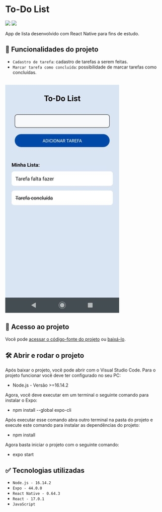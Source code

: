 # To-Do List

<p align="left">
    <img src="https://img.shields.io/badge/Status-Conclu%C3%ADdo-brightgreen?style=for-the-badge"/>
    <img src="https://img.shields.io/github/license/GabrielSchiavo/to-do-list?color=blue&style=for-the-badge"/>
</p>

App de lista desenvolvido com React Native para fins de estudo.

## :hammer: Funcionalidades do projeto
- `Cadastro de tarefa`: cadastro de tarefas a serem feitas.
- `Marcar tarefa como concluída`: possibilidade de marcar tarefas como concluídas.

<br>
<img src="./assets/screenshots/screenshot1_tela_inicial.jpg" alt="Screenshot tela inicial"/>

## :file_folder: Acesso ao projeto
Você pode [acessar o código-fonte do projeto](https://github.com/GabrielSchiavo/to-do-list) ou [baixá-lo](https://github.com/GabrielSchiavo/to-do-list/archive/refs/heads/main.zip).

## 	:hammer_and_wrench: Abrir e rodar o projeto
Após baixar o projeto, você pode abrir com o Visual Studio Code. Para o projeto funcionar você deve ter configurado no seu PC:

* Node.js - Versão >=16.14.2

Agora, você deve executar em um terminal o seguinte comando para instalar o Expo:

* npm install --global expo-cli

Após executar esse comando abra outro terminal na pasta do projeto e execute este comando para instalar as dependências do projeto:

* npm install

Agora basta iniciar o projeto com o seguinte comando:

* expo start

## :white_check_mark: Tecnologias utilizadas
* `Node.js - 16.14.2`
* `Expo - 44.0.0`
* `React Native - 0.64.3`
* `React - 17.0.1`
* `JavaScript`
